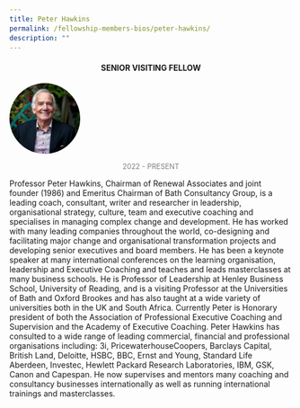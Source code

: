 ```yaml
---
title: Peter Hawkins
permalink: /fellowship-members-bios/peter-hawkins/
description: ""
---
```

<style>
.fellow-image-pic {
	border-radius: 50%;
	height: 25% !important;
	width: 25% !important;
	}
	
fellow-img {
		text-align: center;
	}

.fellow-tenure {
	text-align: center;
	color: grey;
	font-size: 0.9em;
	}	

</style>
<h4 style="text-align:center;">SENIOR VISITING FELLOW</h4>

<div class="fellow-img">
<img class="fellow-image-pic" src="/images/FellowshipImages/peterhawkins.png">
<p class="fellow-tenure">2022 - PRESENT </p>
</div>

<p>
	Professor Peter Hawkins, Chairman of Renewal Associates and joint founder (1986) and Emeritus Chairman of Bath Consultancy Group, is a leading coach, consultant, writer and researcher in leadership, organisational strategy, culture, team and executive coaching and specialises in managing complex change and development. He has worked with many leading companies throughout the world, co-designing and facilitating major change and organisational transformation projects and developing senior executives and board members. He has been a keynote speaker at many international conferences on the learning organisation, leadership and Executive Coaching and teaches and leads masterclasses at many business schools. He is Professor of Leadership at Henley Business School, University of Reading, and is a visiting Professor at the Universities of Bath and Oxford Brookes and has also taught at a wide variety of universities both in the UK and South Africa. Currently Peter is Honorary president of both the Association of Professional Executive Coaching and Supervision and the Academy of Executive Coaching. Peter Hawkins has consulted to a wide range of leading commercial, financial and professional organisations including: 3i, PricewaterhouseCoopers, Barclays Capital, British Land, Deloitte, HSBC, BBC, Ernst and Young, Standard Life Aberdeen, Investec, Hewlett Packard Research Laboratories, IBM, GSK, Canon and Capespan. He now supervises and mentors many coaching and consultancy businesses internationally as well as running international trainings and masterclasses.

</p>